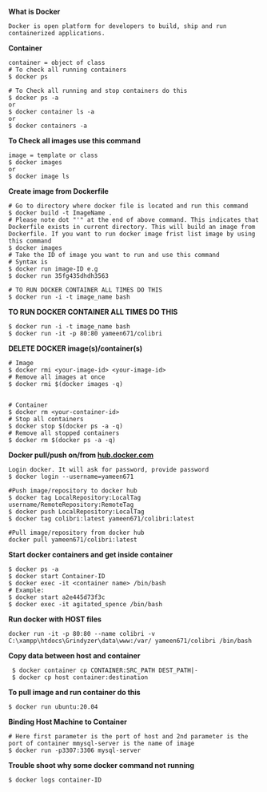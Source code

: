 **What is Docker**
```
Docker is open platform for developers to build, ship and run containerized applications. 
```

**Container**
```
container = object of class
# To check all running containers
$ docker ps 

# To Check all running and stop containers do this
$ docker ps -a
or
$ docker container ls -a
or 
$ docker containers -a
```

**To Check all images use this command**
```
image = template or class
$ docker images
or 
$ docker image ls
```

**Create image from Dockerfile**
```
# Go to directory where docker file is located and run this command
$ docker build -t ImageName .
# Please note dot "'" at the end of above command. This indicates that Dockerfile exists in current directory. This will build an image from Dockerfile. If you want to run docker image frist list image by using this command
$ docker images
# Take the ID of image you want to run and use this command
# Syntax is 
$ docker run image-ID e.g
$ docker run 35fg435dhdh3563

# TO RUN DOCKER CONTAINER ALL TIMES DO THIS
$ docker run -i -t image_name bash
```

**TO RUN DOCKER CONTAINER ALL TIMES DO THIS**
```
$ docker run -i -t image_name bash
$ docker run -it -p 80:80 yameen671/colibri
```

**DELETE DOCKER image(s)/container(s)**
```
# Image
$ docker rmi <your-image-id> <your-image-id>
# Remove all images at once
$ docker rmi $(docker images -q)


# Container
$ docker rm <your-container-id>
# Stop all containers
$ docker stop $(docker ps -a -q)
# Remove all stopped containers
$ docker rm $(docker ps -a -q)
```


**Docker pull/push on/from [hub.docker.com](https://hub.docker.com/)**
```
Login docker. It will ask for password, provide password
$ docker login --username=yameen671

#Push image/repository to docker hub
$ docker tag LocalRepository:LocalTag username/RemoteRepository:RemoteTag
$ docker push LocalRepository:LocalTag
$ docker tag colibri:latest yameen671/colibri:latest

#Pull image/repository from docker hub
docker pull yameen671/colibri:latest
```


**Start docker containers and get inside container**
```
$ docker ps -a
$ docker start Container-ID
$ docker exec -it <container name> /bin/bash
# Example: 
$ docker start a2e445d73f3c
$ docker exec -it agitated_spence /bin/bash
```

**Run docker with HOST files**
```
docker run -it -p 80:80 --name colibri -v C:\xampp\htdocs\Grindyzer\data\www:/var/ yameen671/colibri /bin/bash
```

**Copy data between host and container**
```
 $ docker container cp CONTAINER:SRC_PATH DEST_PATH|-
 $ docker cp host container:destination
```


**To pull image and run container do this**
```
$ docker run ubuntu:20.04
```

**Binding Host Machine to Container**
```
# Here first parameter is the port of host and 2nd parameter is the port of container mmysql-server is the name of image
$ docker run -p3307:3306 mysql-server
```

**Trouble shoot why some docker command not running**
```
$ docker logs container-ID
```
